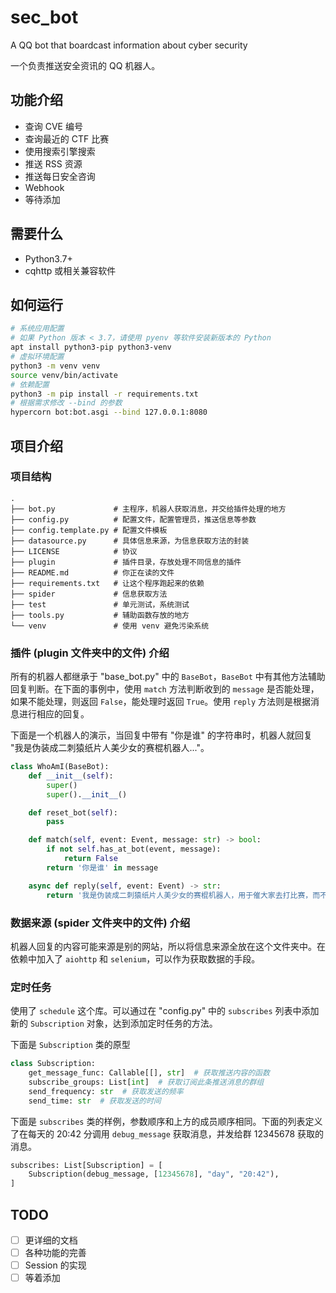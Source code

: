 # sec_bot

A QQ bot that boardcast information about cyber security

一个负责推送安全资讯的 QQ 机器人。

## 功能介绍

- 查询 CVE 编号
- 查询最近的 CTF 比赛
- 使用搜索引擎搜索
- 推送 RSS 资源
- 推送每日安全咨询
- Webhook
- 等待添加

## 需要什么

- Python3.7+
- cqhttp 或相关兼容软件

## 如何运行

```bash
# 系统应用配置
# 如果 Python 版本 < 3.7，请使用 pyenv 等软件安装新版本的 Python
apt install python3-pip python3-venv
# 虚拟环境配置
python3 -m venv venv
source venv/bin/activate
# 依赖配置
python3 -m pip install -r requirements.txt
# 根据需求修改 --bind 的参数
hypercorn bot:bot.asgi --bind 127.0.0.1:8080
```

## 项目介绍

### 项目结构

```plaintext
.
├── bot.py             # 主程序，机器人获取消息，并交给插件处理的地方
├── config.py          # 配置文件，配置管理员，推送信息等参数
├── config.template.py # 配置文件模板
├── datasource.py      # 具体信息来源，为信息获取方法的封装
├── LICENSE            # 协议
├── plugin             # 插件目录，存放处理不同信息的插件
├── README.md          # 你正在读的文件
├── requirements.txt   # 让这个程序跑起来的依赖
├── spider             # 信息获取方法
├── test               # 单元测试，系统测试
├── tools.py           # 辅助函数存放的地方
└── venv               # 使用 venv 避免污染系统
```

### 插件 (plugin 文件夹中的文件) 介绍

所有的机器人都继承于 "base_bot.py" 中的 `BaseBot`，`BaseBot` 中有其他方法辅助回复判断。在下面的事例中，使用 `match` 方法判断收到的 `message` 是否能处理，如果不能处理，则返回 `False`，能处理时返回 `True`。使用 `reply` 方法则是根据消息进行相应的回复。

下面是一个机器人的演示，当回复中带有 "你是谁" 的字符串时，机器人就回复 "我是伪装成二刺猿纸片人美少女的赛棍机器人..."。

```python
class WhoAmI(BaseBot):
    def __init__(self):
        super()
        super().__init__()

    def reset_bot(self):
        pass

    def match(self, event: Event, message: str) -> bool:
        if not self.has_at_bot(event, message):
            return False
        return '你是谁' in message

    async def reply(self, event: Event) -> str:
        return '我是伪装成二刺猿纸片人美少女的赛棍机器人，用于催大家去打比赛，而不是整天窝宿舍玩游戏。'

```

### 数据来源 (spider 文件夹中的文件) 介绍

机器人回复的内容可能来源是别的网站，所以将信息来源全放在这个文件夹中。在依赖中加入了 `aiohttp` 和 `selenium`，可以作为获取数据的手段。

### 定时任务

使用了 `schedule` 这个库。可以通过在 "config.py" 中的 `subscribes` 列表中添加新的 `Subscription` 对象，达到添加定时任务的方法。

下面是 `Subscription` 类的原型

```python
class Subscription:
    get_message_func: Callable[[], str]  # 获取推送内容的函数
    subscribe_groups: List[int]  # 获取订阅此条推送消息的群组
    send_frequency: str  # 获取发送的频率
    send_time: str  # 获取发送的时间

```

下面是 `subscribes` 类的样例，参数顺序和上方的成员顺序相同。下面的列表定义了在每天的 20:42 分调用 `debug_message` 获取消息，并发给群 12345678 获取的消息。

```python
subscribes: List[Subscription] = [
    Subscription(debug_message, [12345678], "day", "20:42"),
]
```

## TODO

- [ ] 更详细的文档
- [ ] 各种功能的完善
- [ ] Session 的实现
- [ ] 等着添加
